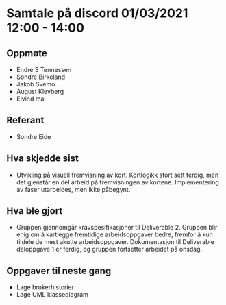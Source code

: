 # Samtale på discord 01/03/2021 12:00 - 14:00

## Oppmøte
* Endre S Tønnessen
* Sondre Birkeland
* Jakob Svemo
* August Klevberg
* Eivind mai



## Referant
* Sondre Eide

## Hva skjedde sist
* Utvikling på visuell fremvisning av kort. Kortlogikk stort sett ferdig, men det gjenstår en del arbeid på fremvisningen av kortene. Implementering av faser utarbeides, men ikke påbegynt.

## Hva ble gjort
* Gruppen gjennomgår kravspesifikasjoner til Deliverable 2. Gruppen blir enig om å kartlegge fremtidige arbeidsoppgaver bedre, fremfor å kun tildele de mest akutte arbeidsoppgaver. Dokumentasjon til Deliverable deloppgave 1 er ferdig, og gruppen fortsetter arbeidet på onsdag.

## Oppgaver til neste gang
* Lage brukerhistorier
* Lage UML klassediagram
